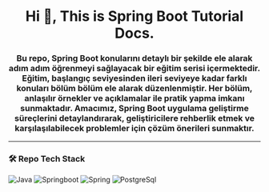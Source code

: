<h1 align="center">Hi 👋, This is Spring Boot Tutorial Docs.</h1>
<h3 align="center">Bu repo, Spring Boot konularını detaylı bir şekilde ele alarak adım adım öğrenmeyi sağlayacak bir eğitim serisi içermektedir. Eğitim, başlangıç seviyesinden ileri seviyeye kadar farklı konuları bölüm bölüm ele alarak düzenlenmiştir. Her bölüm, anlaşılır örnekler ve açıklamalar ile pratik yapma imkanı sunmaktadır. Amacımız, Spring Boot uygulama geliştirme süreçlerini detaylandırarak, geliştiricilere rehberlik etmek ve karşılaşılabilecek problemler için çözüm önerileri sunmaktır.</h3>

---
### 🛠 Repo Tech Stack
![Java](http://img.shields.io/badge/-Java-e8892f?style=flat-square&logo=java&logoColor=white)
![Springboot](http://img.shields.io/badge/-Springboot-629e3a?style=flat-square&logo=springboot&logoColor=white)
![Spring](http://img.shields.io/badge/-Spring-6db33f?style=flat-square&logo=spring&logoColor=white)
![PostgreSql](https://img.shields.io/badge/PostgreSQL-316192?logo=postgresql&logoColor=white)
